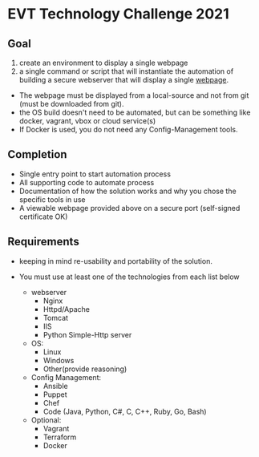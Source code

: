 # EVT Technology Challenge 2021

## Goal

1. create an environment to display a single webpage
2. a single command or script that will instantiate the automation of building a secure webserver that will display a single [webpage](https://bitbucket.org/bjgiller/evt-tech-challenge/raw/master/evt-web.html).

- The webpage must be displayed from a local-source and not from git (must be downloaded from git).
- the OS build doesn't need to be automated, but can be something like docker, vagrant, vbox or cloud service(s)
- If Docker is used, you do not need any Config-Management tools.

## Completion

- Single entry point to start automation process
- All supporting code to automate process
- Documentation of how the solution works and why you chose the specific tools in use
- A viewable webpage provided above on a secure port (self-signed certificate OK)

## Requirements

- keeping in mind re-usability and portability of the solution.
- You must use at least one of the technologies from each list below

  - webserver
    - Nginx
    - Httpd/Apache
    - Tomcat
    - IIS
    - Python Simple-Http server
  - OS:
    - Linux
    - Windows
    - Other(provide reasoning)
  - Config Management:
    - Ansible
    - Puppet
    - Chef
    - Code (Java, Python, C#, C, C++, Ruby, Go, Bash)
  - Optional:
    - Vagrant
    - Terraform
    - Docker
